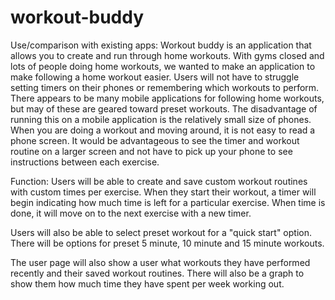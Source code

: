# workout-buddy

Use/comparison with existing apps:
Workout buddy is an application that allows you to create and run through home workouts. With gyms closed and lots of people doing home workouts, we wanted to make an application to make following a home workout easier. Users will not have to struggle setting timers on their phones or remembering which workouts to perform. There appears to be many mobile applications for following home workouts, but may of these are geared toward preset workouts. The disadvantage of running this on a mobile application is the relatively small size of phones. When you are doing a workout and moving around, it is not easy to read a phone screen. It would be advantageous to see the timer and workout routine on a larger screen and not have to pick up your phone to see instructions between each exercise.

Function:
Users will be able to create and save custom workout routines with custom times per exercise. When they start their workout, a timer will begin indicating how much time is left for a particular exercise. When time is done, it will move on to the next exercise with a new timer.

Users will also be able to select preset workout for a "quick start" option. There will be options for preset 5 minute, 10 minute and 15 minute workouts.

The user page will also show a user what workouts they have performed recently and their saved workout routines. There will also be a graph to show them how much time they have spent per week working out.